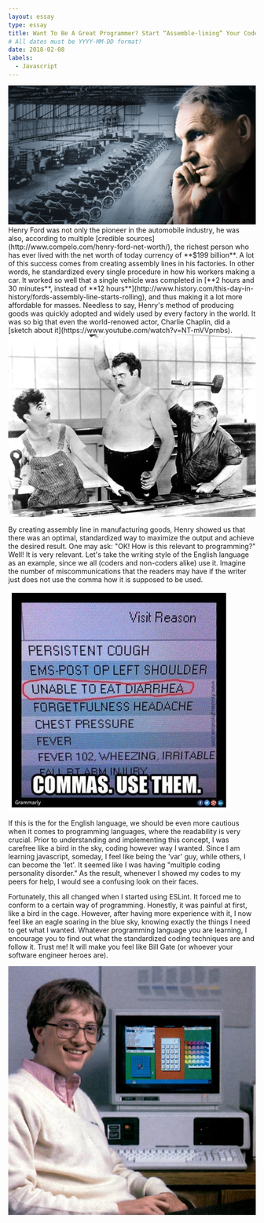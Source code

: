 ```yaml
---
layout: essay
type: essay
title: Want To Be A Great Programmer? Start “Assemble-lining” Your Codes!
# All dates must be YYYY-MM-DD format!
date: 2018-02-08
labels:
  - Javascript
---
```

<img class="ui medium left floated image" src="../images/henryford.jpg">
Henry Ford was not only the pioneer in the automobile industry, he was also, according to multiple [credible sources](http://www.compelo.com/henry-ford-net-worth/), the richest person who has ever lived with the net worth of today currency of **$199 billion**. A lot of this success comes from creating assembly lines in his factories. In other words, he standardized every single procedure in how his workers making a car. It worked so well that a single vehicle was completed in [**2 hours and 30 minutes**, instead of **12 hours**](http://www.history.com/this-day-in-history/fords-assembly-line-starts-rolling), and thus making it a lot more affordable for masses. Needless to say, Henry's method of producing goods was quickly adopted and widely used by every factory in the world. It was so big that even the world-renowed actor, Charlie Chaplin, did a [sketch about it](https://www.youtube.com/watch?v=NT-mVVprnbs).

<img class="ui medium right floated image" src="../images/charliechaplin.jpg">

By creating assembly line in manufacturing goods, Henry showed us that there was an optimal, standardized way to maximize the output and achieve the desired result. One may ask: "OK! How is this relevant to programming?" Well! It is very relevant. Let's take the writing style of the English language as an example, since we all (coders and non-coders alike) use it. Imagine the number of miscommunications that the readers may have if the writer just does not use the comma how it is supposed to be used.

<img class="ui medium left floated image" src="../images/commas.png">

If this is the for the English language, we should be even more cautious when it comes to programming languages, where the readability is very crucial. Prior to understanding and implementing this concept, I was carefree like a bird in the sky, coding however way I wanted. Since I am learning javascript, someday, I feel like being the 'var' guy, while others, I can become the 'let'. It seemed like I was having "multiple coding personality disorder." As the result, whenever I showed my codes to my peers for help, I would see a confusing look on their faces. 

Fortunately, this all changed when I started using ESLint. It forced me to conform to a certain way of programming. Honestly, it was painful at first, like a bird in the cage. However, after having more experience with it, I now feel like an eagle soaring in the blue sky, knowing exactly the things I need to get what I wanted. Whatever programming language you are learning, I encourage you to find out what the standardized coding techniques are and follow it. Trust me! It will make you feel like Bill Gate (or whoever your software engineer heroes are).

<img class="ui medium left floated image" src="../images/bill.jpg">
